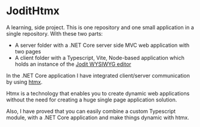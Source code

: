 
# JoditHtmx

A learning, side project. This is one repository and one small application in a single repository. With these two parts:

 - A server folder with a .NET Core server side MVC web application with two pages
 - A client folder with a Typescript, Vite, Node-based application which holds an instance of the [Jodit WYSIWYG editor](https://xdsoft.net/jodit/)

In the .NET Core application I have integrated client/server communication by using [htmx](htmx).

Htmx is a technology that enables you to create dynamic web applications without the need for creating a huge single page application solution.

Also, I have proved that you can easily combine a custom Typescript module, with a .NET Core application and make things dynamic with htmx.




